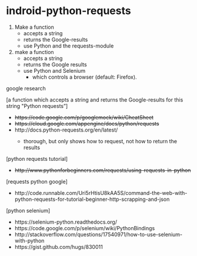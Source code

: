 # indroid-python-requests

1. Make a function 
 	- accepts a string 
	- returns the Google-results 
	- use Python and the requests-module
2. make a function 
	- accepts a string 
	- returns the Google results 
	- use Python and Selenium
		- which controls a browser (default: Firefox). 

google research

[a function which accepts a string and returns the Google-results for this string "Python requests”]

<ul><li><strike>https://code.google.com/p/googlemock/wiki/CheatSheet</strike></li>
<li><strike>https://cloud.google.com/appengine/docs/python/requests</strike></li>
<li>http://docs.python-requests.org/en/latest/</li>
	<ul><li>thorough, but only shows how to request, not how to return the results</li></ul>
</ul>

[python requests tutorial]

<ul><li><strike>http://www.pythonforbeginners.com/requests/using-requests-in-python</strike></li></ul>

[requests python google]

<ul><li>http://code.runnable.com/Uri5rHtisU8kAA5S/command-the-web-with-python-requests-for-tutorial-beginner-http-scrapping-and-json</li></ul>

[python selenium]

<ul><li>https://selenium-python.readthedocs.org/</li>
<li>https://code.google.com/p/selenium/wiki/PythonBindings</li>
<li>http://stackoverflow.com/questions/17540971/how-to-use-selenium-with-python</li>
<li>https://gist.github.com/hugs/830011</li></ul>
